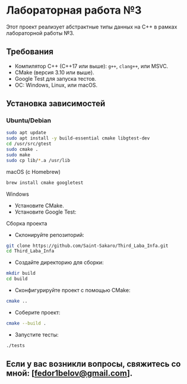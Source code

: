 # Лабораторная работа №3

Этот проект реализует абстрактные типы данных на C++ в рамках лабораторной работы №3.

## Требования

- Компилятор C++ (C++17 или выше): `g++`, `clang++`, или MSVC.
- CMake (версия 3.10 или выше).
- Google Test для запуска тестов.
- ОС: Windows, Linux, или macOS.

## Установка зависимостей

### Ubuntu/Debian
```bash
sudo apt update
sudo apt install -y build-essential cmake libgtest-dev
cd /usr/src/gtest
sudo cmake .
sudo make
sudo cp lib/*.a /usr/lib
```

macOS (с Homebrew)
```bash
brew install cmake googletest
```

Windows

- Установите CMake.
- Установите Google Test:

Сборка проекта

- Склонируйте репозиторий:
```bash
git clone https://github.com/Saint-Sakaro/Third_Laba_Infa.git
cd Third_Laba_Infa
```

- Создайте директорию для сборки:
```bash
mkdir build
cd build
```

- Сконфигурируйте проект с помощью CMake:
```bash
cmake ..
```

- Соберите проект:
```bash
cmake --build .
```

- Запустите тесты:
```bash
./tests
```

## Если у вас возникли вопросы, свяжитесь со мной: [fedor1belov@gmail.com].
